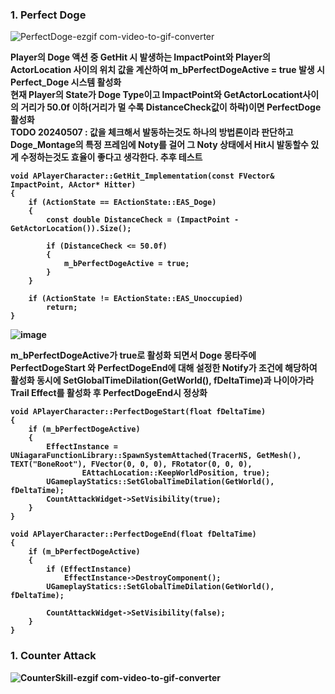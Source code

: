 
### 1. Perfect Doge<br>
![PerfectDoge-ezgif com-video-to-gif-converter](https://github.com/showhohxc/Unreal5/assets/98040028/5597918f-0d68-4fb9-b1e9-896f4440f60c) <br/>

<strong> Player의 Doge 액션 중 GetHit 시 발생하는 ImpactPoint와 Player의 ActorLocation 사이의 위치 값을 계산하여 m_bPerfectDogeActive = true 발생 시 Perfect_Doge 시스템 활성화 <br/>
<strong> 현재 Player의 State가 Doge Type이고 ImpactPoint와 GetActorLocationt사이의 거리가 50.0f 이하(거리가 멀 수록 DistanceCheck값이 하락)이면 PerfectDoge 활성화 <br/>
<strong> TODO 20240507 : 값을 체크해서 발동하는것도 하나의 방법론이라 판단하고 Doge_Montage의 특정 프레임에 Noty를 걸어 그 Noty 상태에서 Hit시 발동할수 있게 수정하는것도 효율이 좋다고 생각한다. 추후 테스트<br/>
```
void APlayerCharacter::GetHit_Implementation(const FVector& ImpactPoint, AActor* Hitter)
{
	if (ActionState == EActionState::EAS_Doge)
	{
		const double DistanceCheck = (ImpactPoint - GetActorLocation()).Size();

		if (DistanceCheck <= 50.0f)
		{
			m_bPerfectDogeActive = true;
		}
	}

	if (ActionState != EActionState::EAS_Unoccupied) 
		return;
}
```

![image](https://github.com/showhohxc/Unreal5/assets/98040028/d4ec1c54-3188-4cca-b7c4-5a2a670e8cb7)

<strong> m_bPerfectDogeActive가 true로 활성화 되면서 Doge 몽타주에 PerfectDogeStart 와 PerfectDogeEnd에 대해 설정한 Notify가 조건에 해당하여 활성화
<strong> 동시에 SetGlobalTimeDilation(GetWorld(), fDeltaTime)과 나이아가라 Trail Effect를 활성화 후 PerfectDogeEnd시 정상화
```
void APlayerCharacter::PerfectDogeStart(float fDeltaTime)
{
	if (m_bPerfectDogeActive)
	{
		EffectInstance = UNiagaraFunctionLibrary::SpawnSystemAttached(TracerNS, GetMesh(), TEXT("BoneRoot"), FVector(0, 0, 0), FRotator(0, 0, 0),
				EAttachLocation::KeepWorldPosition, true);
		UGameplayStatics::SetGlobalTimeDilation(GetWorld(), fDeltaTime);
		CountAttackWidget->SetVisibility(true);
	}
}

void APlayerCharacter::PerfectDogeEnd(float fDeltaTime)
{
	if (m_bPerfectDogeActive)
	{
		if (EffectInstance)
			EffectInstance->DestroyComponent();
		UGameplayStatics::SetGlobalTimeDilation(GetWorld(), fDeltaTime);

		CountAttackWidget->SetVisibility(false);
	}
}

```


### 1. Counter Attack<br>
![CounterSkill-ezgif com-video-to-gif-converter](https://github.com/showhohxc/Unreal5/assets/98040028/55edab0d-9387-4fac-b2b8-4d991abe3456) <br/>

